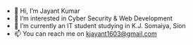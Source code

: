 - 👋 Hi, I’m Jayant Kumar
- 👀 I’m interested in Cyber Security & Web Development
- 🌱 I’m currently an IT student studying in K.J. Somaiya, Sion
- 📫 You can reach me on kjayant1603@gmail.com
<!---
Jayantk07/Jayantk07 is a ✨ special ✨ repository because its `README.md` (this file) appears on your GitHub profile.
You can click the Preview link to take a look at your changes.
--->
